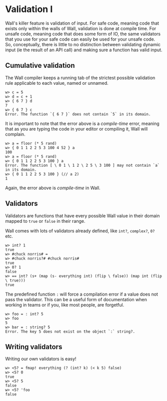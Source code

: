 # Validation I

Wall's killer feature is validation of input.  For safe code, meaning code that exists only within the walls of Wall, validation is done at compile time. For unsafe code, meaning code that does some form of IO, the same validators that you use for your safe code can easily be used for your unsafe code.  So, conceptually, there is little to no distinction between validating dynamic input (ie the result of an API call) and making sure a function has valid input.

## Cumulative validation

The Wall compiler keeps a running tab of the strictest possible validation rule applicable to each value, named or unnamed.

```
w> c = 5
w> d = c + 1
w> { 6 7 } d
7
w> { 6 7 } c
Error. The function `{ 6 7 }` does not contain `5` in its domain.
```

It is important to note that the error above is a *compile-time* error, meaning that as you are typing the code in your editor or compiling it, Wall will complain.

```
w> a = floor (* 5 rand)
w> { 0 1 1 2 2 5 3 100 4 52 } a
100
w> a = floor (* 5 rand)
w> { 0 1 1 2 2 5 3 100 } a
Error. The function [ \ 0 1 \ 1 2 \ 2 5 \ 3 100 ] may not contain `a` in its domain.
w> { 0 1 1 2 2 5 3 100 } (// a 2)
1
```

Again, the error above is *compile-time* in Wall.

## Validators

Validators are functions that have every possible Wall value in their domain mapped to `true` or `false` in their range.

Wall comes with lots of validators already defined, like `int?`, `complex?`, `0?` etc.

```
w> int? 1
true
w> #chuck norris# =
w> #chuck norris?# #chuck norris#
true
w> 0? 1
false
w> == int? (s+ (map (s- everything int) (flip \ false)) (map int (flip \ true)))
true
```

The predefined function `:` will force a compilation error if a value does not pass the validator. This can be a useful form of documentation when working in teams or if you, like most people, are forgetful.

```
w> foo = : int? 5
w> foo
5
w> bar = : string? 5
Error. The key 5 does not exist on the object `:` string?.
```
 
 ## Writing validators

 Writing our own validators is easy!

 ```
 w> <5? = fmap! everything (? (int? k) (< k 5) false)
 w> <5? 0
 true
 w> <5? 5
 false
 w> <5? 'foo
 false
 ```